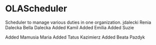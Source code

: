 # OLAScheduler
Scheduler to manage various duties in one organization.
jdalecki
Renia Dalecka
Bella Dalecka
Added Kamil
Added Emilia
Added Suzie

Added Mamusia Maria
Added Tatus Kazimierz
Added Beata Pazdyk
